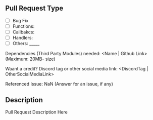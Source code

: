 ## Pull Request Type
- [ ] Bug Fix
- [ ] Functions: <Function Name>
- [ ] Callbakcs: <Callback Name>
- [ ] Handlers: <Handler Type>
- [ ] Others: \_____

Dependencies (Third Party Modules) needed: <Name | Github Link> (Maximum: 20MB- size)

Waant a credit? Discord tag or other social media link: <DiscordTag | OtherSocialMediaLink>

Referenced Issue: NaN (Answer for an issue, if any)

## Description
Pull Request Description Here
